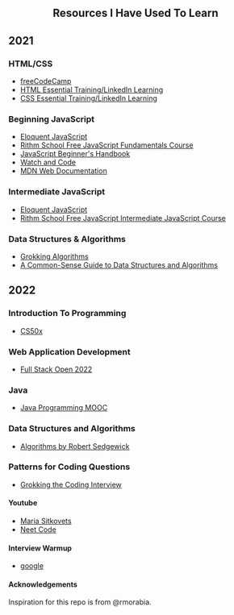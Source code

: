 <div align="center">
  <h2>Resources I Have Used To Learn</h2>
</div>

## 2021
### HTML/CSS
* [freeCodeCamp](https://www.freecodecamp.org/)
* [HTML Essential Training/LinkedIn Learning](https://www.linkedin.com/learning/html-essential-training-4)
* [CSS Essential Training/LinkedIn Learning](https://www.linkedin.com/learning/css-essential-training-3)

### Beginning JavaScript
* [Eloquent JavaScript](https://eloquentjavascript.net/index.html)
* [Rithm School Free JavaScript Fundamentals Course](https://www.rithmschool.com/courses/javascript)
* [JavaScript Beginner's Handbook](https://www.freecodecamp.org/news/the-complete-javascript-handbook-f26b2c71719c/)
* [Watch and Code](https://watchandcode.com/)
* [MDN Web Documentation](https://developer.mozilla.org/en-US/docs/Web/JavaScript)

### Intermediate JavaScript
* [Eloquent JavaScript](https://eloquentjavascript.net/index.html)
* [Rithm School Free JavaScript Intermediate JavaScript Course](https://www.rithmschool.com/courses/intermediate-javascript)

### Data Structures & Algorithms
* [Grokking Algorithms](https://www.manning.com/books/grokking-algorithms)
* [A Common-Sense Guide to Data Structures and Algorithms](https://www.amazon.com/Common-Sense-Guide-Structures-Algorithms-Second/dp/1680507222) 

## 2022
### Introduction To Programming
* [CS50x](https://cs50.harvard.edu/x/2022/)

### Web Application Development
* [Full Stack Open 2022](https://fullstackopen.com/en/)

### Java
* [Java Programming MOOC](https://java-programming.mooc.fi/)

### Data Structures and Algorithms
* [Algorithms by Robert Sedgewick](https://algs4.cs.princeton.edu/home/)

### Patterns for Coding Questions
* [Grokking the Coding Interview](https://www.educative.io/courses/grokking-the-coding-interview)

#### Youtube
* [Maria Sitkovets](https://www.youtube.com/channel/UCyrF_lsKS9kQ3OUKQkgYh3A)
* [Neet Code](https://www.youtube.com/channel/UC_mYaQAE6-71rjSN6CeCA-g)

#### Interview Warmup
* [google](https://grow.google/certificates/interview-warmup/)

#### Acknowledgements
Inspiration for this repo is from @rmorabia.


